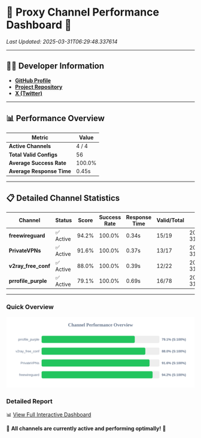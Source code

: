 # 🌟 Proxy Channel Performance Dashboard 🌟

_Last Updated: 2025-03-31T06:29:48.337614_

---

## 👩‍💻 Developer Information

- **[GitHub Profile](https://github.com/4n0nymou3)**  
- **[Project Repository](https://github.com/4n0nymou3/multi-proxy-config-fetcher)**  
- **[X (Twitter)](https://x.com/4n0nymou3)**  

---

## 📊 Performance Overview

| Metric                | Value       |
|-----------------------|-------------|
| **Active Channels**   | 4 / 4       |
| **Total Valid Configs** | 56          |
| **Average Success Rate** | 100.0%      |
| **Average Response Time** | 0.45s       |

---

## 📋 Detailed Channel Statistics

| Channel          | Status     | Score  | Success Rate | Response Time | Valid/Total | Last Success               |
|------------------|------------|--------|--------------|---------------|-------------|----------------------------|
| **freewireguard**  | ✅ Active  | 94.2%  | 100.0% | 0.34s         | 15/19       | 2025-03-31T06:29:48.336152 |
| **PrivateVPNs**  | ✅ Active  | 91.6%  | 100.0% | 0.37s         | 13/17       | 2025-03-31T06:29:47.965154 |
| **v2ray_free_conf**  | ✅ Active  | 88.0%  | 100.0% | 0.39s         | 12/22       | 2025-03-31T06:29:47.561219 |
| **prrofile_purple**  | ✅ Active  | 79.1%  | 100.0% | 0.69s         | 16/78       | 2025-03-31T06:29:47.108042 |

---

### Quick Overview
<div align="center">
  <a href="https://raw.githubusercontent.com/nullluser/NullRepo/refs/heads/main/assets/channel_stats_chart.svg">
    <img src="https://raw.githubusercontent.com/nullluser/NullRepo/refs/heads/main/assets/channel_stats_chart.svg" alt="Source Performance Statistics" width="800">
  </a>
</div>

### Detailed Report
📊 [View Full Interactive Dashboard](https://htmlpreview.github.io/?https://github.com/nullluser/NullRepo/blob/main/assets/performance_report.html)

🎉 **All channels are currently active and performing optimally!** 🎉
